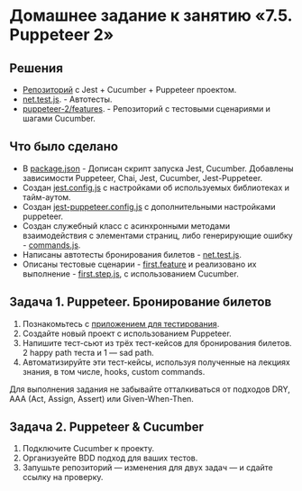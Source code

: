 # Домашнее задание к занятию «7.5. Puppeteer 2»

## Решения
* <a href="https://github.com/Nephedov/jsaqa-code-Nephedov93/tree/a34f0c1fac66d7ae133fba25690391c0a6d5eb35/7.5/puppeteer-2">Репозиторий</a> с Jest + Cucumber + Puppeteer проектом.
* <a href="https://github.com/Nephedov/jsaqa-code-Nephedov93/blob/a34f0c1fac66d7ae133fba25690391c0a6d5eb35/7.5/puppeteer-2/net.test.js">net.test.js</a>. - Автотесты.
* <a href="https://github.com/Nephedov/jsaqa-code-Nephedov93/tree/a34f0c1fac66d7ae133fba25690391c0a6d5eb35/7.5/puppeteer-2/features">puppeteer-2/features</a>. - Репозиторий с тестовыми сценариями и шагами Cucumber.

## Что было сделано
* В <a href="https://github.com/Nephedov/jsaqa-code-Nephedov93/blob/a34f0c1fac66d7ae133fba25690391c0a6d5eb35/7.5/puppeteer-2/package.json">package.json</a> - Дописан скрипт запуска Jest, Cucumber. Добавлены зависимости Puppeteer, Chai, Jest, Cucumber, Jest-Puppeteer.
* Создан <a href="https://github.com/Nephedov/jsaqa-code-Nephedov93/blob/a34f0c1fac66d7ae133fba25690391c0a6d5eb35/7.5/puppeteer-2/jest.config.js">jest.config.js</a> c настройками об используемых библиотеках и тайм-аутом.
* Создан <a href="https://github.com/Nephedov/jsaqa-code-Nephedov93/blob/a34f0c1fac66d7ae133fba25690391c0a6d5eb35/7.5/puppeteer-2/jest-puppeteer.config.js">jest-puppeteer.config.js</a> с дополнительными настройками puppeteer.
* Создан служебный класс с асинхронными методами взаимодействия с элементами страниц, либо генерирующие ошибку - <a href="https://github.com/Nephedov/jsaqa-code-Nephedov93/blob/a34f0c1fac66d7ae133fba25690391c0a6d5eb35/7.5/puppeteer-2/lib/commands.js">commands.js</a>.
* Написаны автотесты бронирования билетов - <a href="https://github.com/Nephedov/jsaqa-code-Nephedov93/blob/a34f0c1fac66d7ae133fba25690391c0a6d5eb35/7.5/puppeteer-2/net.test.js">net.test.js</a>.
* Описаны тестовые сценарии - <a href="https://github.com/Nephedov/jsaqa-code-Nephedov93/blob/a34f0c1fac66d7ae133fba25690391c0a6d5eb35/7.5/puppeteer-2/features/first.feature">first.feature</a>
и реализовано их выполнение - <a href="https://github.com/Nephedov/jsaqa-code-Nephedov93/blob/a34f0c1fac66d7ae133fba25690391c0a6d5eb35/7.5/puppeteer-2/features/step_definitions/first.step.js">first.step.js</a>, с использованием Cucumber.


## Задача 1. Puppeteer. Бронирование билетов

1. Познакомьтесь с [приложением для тестирования](http://qamid.tmweb.ru/client/index.php).  
2. Создайте новый проект с использованием Puppeteer.
3. Напишите тест-сьют из трёх тест-кейсов для бронирования билетов. 2 happy path теста и 1 — sad path.
4. Автоматизируйте эти тест-кейсы, используя полученные на лекциях знания, в том числе, hooks, custom commands.

Для выполнения задания не забывайте отталкиваться от подходов DRY, AAA (Act, Assign, Assert) или Given-When-Then.

## Задача 2. Puppeteer & Cucumber

1. Подключите Cucumber к проекту.
2. Организуейте BDD подход для ваших тестов.
3. Запушьте репозиторий — изменения для двух задач — и сдайте ссылку на проверку.
